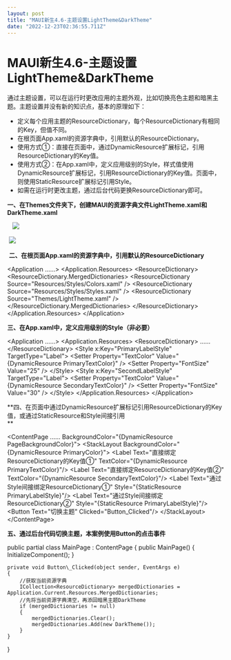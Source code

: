 ```yaml
---
layout: post
title: "MAUI新生4.6-主题设置LightTheme&DarkTheme"
date: "2022-12-23T02:36:55.711Z"
---
```

MAUI新生4.6-主题设置LightTheme&DarkTheme
==================================

通过主题设置，可以在运行时更改应用的主题外观，比如切换亮色主题和暗黑主题。主题设置并没有新的知识点，基本的原理如下：

*   定义每个应用主题的ResourceDictionary，每个ResourceDictionary有相同的Key，但值不同。
*   在根页面App.xaml的资源字典中，引用默认的ResourceDictionary。
*   使用方式①：直接在页面中，通过DynamicResource扩展标记，引用ResourceDictionary的Key值。
*   使用方式②：在App.xaml中，定义应用级别的Style，样式值使用DynamicResource扩展标记，引用ResourceDictionary的Key值。页面中，则使用StaticResource扩展标记引用Style。
*   如需在运行时更改主题，通过后台代码更换ResourceDictionary即可。

**一、在Themes文件夹下，创建MAUI的资源字典文件LightTheme.xaml和DarkTheme.xaml**

   ![](https://img2023.cnblogs.com/blog/2159941/202212/2159941-20221222220056492-1596679888.png)

 ![](https://img2023.cnblogs.com/blog/2159941/202212/2159941-20221222220711957-2124042303.png)

 **二、在根页面App.xaml的资源字典中，引用默认的ResourceDictionary** 

<Application
    ......\>
    <Application.Resources\>
        <ResourceDictionary\>
            <ResourceDictionary.MergedDictionaries\>
                <ResourceDictionary Source\="Resources/Styles/Colors.xaml" />
                <ResourceDictionary Source\="Resources/Styles/Styles.xaml" />
                <!--引用默认主题资源字典LightTheme.xaml-->
                <ResourceDictionary Source\="Themes/LightTheme.xaml" />
            </ResourceDictionary.MergedDictionaries\>
        </ResourceDictionary\>
    </Application.Resources\>
</Application\>

**三、在App.xaml中，定义应用级别的Style（非必要）**

<Application
    ......\>
    <Application.Resources\>
        <ResourceDictionary\>
            ......
        </ResourceDictionary\>
        <!--定义Style，TargetType为Label\-->
        <Style x:Key\="PrimaryLabelStyle" TargetType\="Label"\>
            <Setter Property\="TextColor" Value\="{DynamicResource PrimaryTextColor}" />
            <Setter Property\="FontSize" Value\="25" />
        </Style\>
        <Style x:Key\="SecondLabelStyle" TargetType\="Label"\>
            <Setter Property\="TextColor" Value\="{DynamicResource SecondaryTextColor}" />
            <Setter Property\="FontSize" Value\="30" />
        </Style\>
    </Application.Resources\>
</Application\>

**四、在页面中通过DynamicResource扩展标记引用ResourceDictionary的Key值，或通过StaticResource和Style间接引用  
**

<ContentPage
    ......
    BackgroundColor\="{DynamicResource PageBackgroundColor}"\>
    <StackLayout BackgroundColor\="{DynamicResource PrimaryColor}"\>
        <Label Text\="直接绑定ResourceDictionary的Key值①" TextColor\="{DynamicResource PrimaryTextColor}"/>
        <Label Text\="直接绑定ResourceDictionary的Key值②" TextColor\="{DynamicResource SecondaryTextColor}"/>
        <Label Text\="通过Style间接绑定ResourceDictionary①" Style\="{StaticResource PrimaryLabelStyle}"/>
        <Label Text\="通过Style间接绑定ResourceDictionary②" Style\="{StaticResource PrimaryLabelStyle}"/>
        <Button Text\="切换主题" Clicked\="Button\_Clicked"/>
    </StackLayout\>
</ContentPage\>

**五、通过后台代码切换主题，本案例使用Button的点击事件**

public partial class MainPage : ContentPage
{
    public MainPage()
    {
        InitializeComponent();
    }

    private void Button\_Clicked(object sender, EventArgs e)
    {
        //获取当前资源字典
        ICollection<ResourceDictionary> mergedDictionaries = Application.Current.Resources.MergedDictionaries;
        //先将当前资源字典清空，再添回暗黑主题DarkTheme
        if (mergedDictionaries != null)
        {
            mergedDictionaries.Clear();
            mergedDictionaries.Add(new DarkTheme());
        }
    }
}